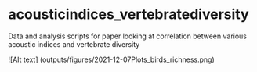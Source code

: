# acousticindices_vertebratediversity
Data and analysis scripts for paper looking at correlation between various acoustic indices and vertebrate diversity

![Alt text] (outputs/figures/2021-12-07Plots_birds_richness.png)